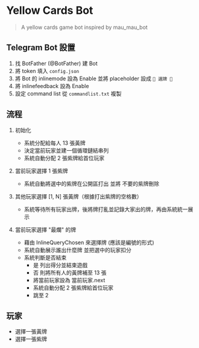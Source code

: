 # Yellow Cards Bot

> A yellow cards game bot inspired by mau_mau_bot

## Telegram Bot 設置

1. 找 BotFather (@BotFather) 建 Bot
2. 將 token 填入 `config.json`
3. 將 Bot 的 inlinemode 設為 Enable 並將 placeholder 設成 `🔼 選牌 🔼`
4. 將 inlinefeedback 設為 Enable
5. 設定 command list 從 `commandlist.txt` 複製

## 流程

1. 初始化

   - 系統分配給每人 13 張黃牌
   - 決定當前玩家並建一個循環鏈結串列
   - 系統自動分配 2 張紫牌給首位玩家

2. 當前玩家選擇 1 張紫牌

   - 系統自動將選中的紫牌在公開區打出 並將 不要的紫牌刪除

3. 其他玩家選擇 [1, N] 張黃牌（根據打出紫牌的空格數）

   - 系統等待所有玩家出牌，後將牌打亂並記錄大家出的牌，再由系統統一展示

4. 當前玩家選擇 "最爛" 的牌

   - 藉由 InlineQueryChosen 來選擇牌 (應該是編號的形式)
   - 系統自動展示誰出什麼牌 並把選中的玩家扣分
   - 系統判斷是否結束
     - 是 列出得分並結束遊戲
     - 否 則將所有人的黃牌補至 13 張
     - 將當前玩家設為 當前玩家.next
     - 系統自動分配 2 張紫牌給首位玩家
     - 跳至 2

## 玩家

- 選擇一張黃牌
- 選擇一張紫牌
